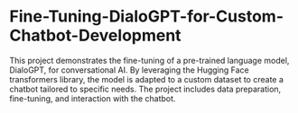 # Fine-Tuning-DialoGPT-for-Custom-Chatbot-Development
This project demonstrates the fine-tuning of a pre-trained language model, DialoGPT, for conversational AI. By leveraging the Hugging Face transformers library, the model is adapted to a custom dataset to create a chatbot tailored to specific needs. The project includes data preparation, fine-tuning, and interaction with the chatbot.
